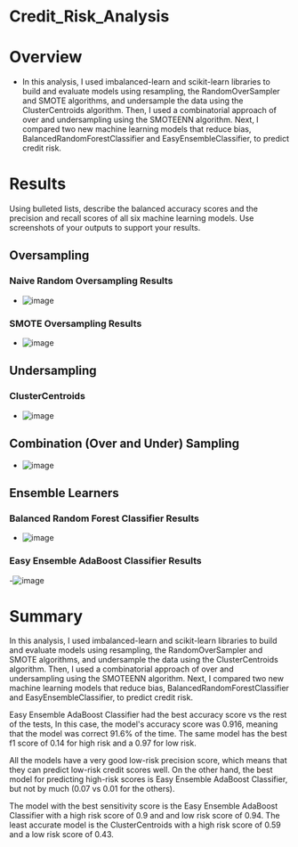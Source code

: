 # Credit_Risk_Analysis
# Overview
 - In this analysis, I used imbalanced-learn and scikit-learn libraries to build and evaluate models using resampling, the RandomOverSampler and SMOTE algorithms, and undersample the data using the ClusterCentroids algorithm. Then, I used a combinatorial approach of over and undersampling using the SMOTEENN algorithm. Next, I compared two new machine learning models that reduce bias, BalancedRandomForestClassifier and EasyEnsembleClassifier, to predict credit risk.
# Results
Using bulleted lists, describe the balanced accuracy scores and the precision and recall scores of all six machine learning models. Use screenshots of your outputs to support your results.
 ## Oversampling
 ### Naive Random Oversampling Results
  - ![image](https://user-images.githubusercontent.com/107594143/194962048-dea78e9c-8e97-429e-8870-efbf0c5d509e.png)
 ### SMOTE Oversampling Results
  - ![image](https://user-images.githubusercontent.com/107594143/194962104-20de291e-2618-42da-8582-4ed3657a5ffa.png)
 ## Undersampling
 ### ClusterCentroids
  - ![image](https://user-images.githubusercontent.com/107594143/194962169-4f286687-9959-439e-a88a-abea37b14a7d.png)
 ## Combination (Over and Under) Sampling
  - ![image](https://user-images.githubusercontent.com/107594143/194962247-0fa40947-1a74-4cb4-bb79-4588ce4f3cf8.png)
## Ensemble Learners
### Balanced Random Forest Classifier Results
 - ![image](https://user-images.githubusercontent.com/107594143/194962398-75ff96c4-2953-4b6e-82f2-f584c601e14f.png)
### Easy Ensemble AdaBoost Classifier Results
 -![image](https://user-images.githubusercontent.com/107594143/194962473-fa5e7ece-62b5-4379-8bf3-8468054afce6.png)

# Summary

In this analysis, I used imbalanced-learn and scikit-learn libraries to build and evaluate models using resampling, the RandomOverSampler and SMOTE algorithms, and undersample the data using the ClusterCentroids algorithm. Then, I used a combinatorial approach of over and undersampling using the SMOTEENN algorithm. Next, I compared two new machine learning models that reduce bias, BalancedRandomForestClassifier and EasyEnsembleClassifier, to predict credit risk.

Easy Ensemble AdaBoost Classifier had the best accuracy score vs the rest of the tests, In this case, the model's accuracy score was 0.916, meaning that the model was correct 91.6% of the time. The same model has the best f1 score of 0.14 for high risk and a 0.97 for low risk.

All the models have a very good low-risk precision score, which means that they can predict low-risk credit scores well. On the other hand, the best model for predicting high-risk scores is Easy Ensemble AdaBoost Classifier, but not by much (0.07 vs 0.01 for the others). 

The model with the best sensitivity score is the Easy Ensemble AdaBoost Classifier with a high risk score of 0.9 and and low risk score of 0.94. The least accurate model is the ClusterCentroids with a high risk score of 0.59 and a low risk score of 0.43.

